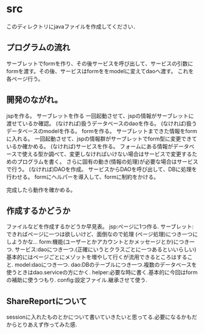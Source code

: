 # src

このディレクトリにjavaファイルを作成してください．


## プログラムの流れ
サーブレットでformを作り、その後サービスを呼び出して、サービスの引数にformを渡す。その後、サービスはformををmodelに変えてdaoへ渡す。
これを各ページ行う。

## 開発のながれ。
jspを作る。
サーブレットを作る
一回起動させて、jspの情報がサーブレットに渡せているか確認。
(なければ)扱うデータベースのdaoを作る。
(なければ)扱うデータベースのmodelを作る。
formを作る。
サーブレットまできた情報をformに入れる。
一回起動させて、jspの情報群がサーブレットでform型に変更できているか確かめる。
(なければ)サービスを作る。
フォームにある情報がデータベースで使える型か調べて、変更しなければいけない場合はサービスで変更するためのプログラムを書く。
さらに固有の動き(情報の処理)が必要な場合はサービスで行う。
(なければ)DAOを作成。
サービスからDAOを呼び出して、DBに処理を行わせる。
formにヘルパーを導入して、formに制約をかける。

完成したら動作を確かめる。

## 作成するかどうか
ファイルなどを作成するかどうか早見表。
jsp:ページに1つ作る.
サーブレット:できればページに一つは欲しいけど、面倒なので処理 (ページ処理)につき一つにしようかな...
form:機能(ユーザーとかアカウントとかメッセージとか)につき一つ.
サービス:daoにつき一つ.(正確にいうとクラスごとに一つあるといいらしい)
		基本的にはページごとにメゾットを増やして行くが流用できるところはすること.
model:daoにつき一つ.
dao:DBのテーブルにつき一つ.複数のデータベースを使うときはdao.serviceの方にかく.
helper:必要な時に書く.基本的に今回はformの補助に使うつもり.
config:設定ファイル.継承させて使う.

## ShareReportについて
sessionに入れたものとかについて書いていきたいと思ってる.必要になるかもだからとりあえず作ってみた感.
